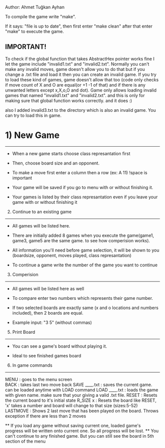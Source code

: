 Author: Ahmet Tuğkan Ayhan

To compile the game write "make".

If it says: "file is up to date", then first enter "make clean" 
after that enter "make" to execute the game.

IMPORTANT!
----------
To check if the global function that takes AbstractHex pointer works fine I let the game include "invalid1.txt" and "invalid2.txt". 
Normally you can't make any invalid moves, game doesn't allow you to do that but if you change a .txt file and load it then you can create an invalid game.
If you try to load these kind of games, game doesn't allow that too (code only checks if move count of X and O are equal(or +1 -1 of that) 
and if there is any unwanted letters except x,X,o,O and dot). Game only allows loading invalid games that named "invalid1.txt" and "invalid2.txt". and this is only for making sure that global function works correctly. and it does :)

also I added invalid3.txt to the directory which is also an invalid game. You can try to load this in game.


# 1) New Game
-----------

- When a new game starts choose class represantation first

- Then, choose board size and an opponent.

- To make a move first enter a column then a row (ex: A 11) !space is important

- Your game will be saved if you go to menu with or without finishing it. 

- Your games is listed by their class represantation even if you leave your game with or without finishing it   


2) Continue to an existing game
-------------------------------

- All games will be listed here. 

- There are initially added 8 games when you execute the game(game1, game3, game5 are the same game. to see how comperision works). 

- All information you'll need before game selection, it will be shown to you (boardsize, opponent, moves played, class represantation)

- To continue a game write the number of the game you want to continue

3) Comperision
--------------

- All games will be listed here as well

- To compare enter two numbers which represents their game number. 

- If two selected boards are exactly same (x and o locations and numbers included),
then 2 boards are equal. 

- Example input: "3 5" (without commas)

5) Print Board
-------------

- You can see a game's board without playing it. 

- Ideal to see finished games board 

6) In game commands
-------------------

MENU           : goes to the menu screen  
BACK           : takes last two move back
SAVE ____.txt  : saves the current game. can be loaded anytime with LOAD command
LOAD ____.txt  : loads the game with given name. make sure that your giving a valid .txt file. 
RESET          : Resets the current board to it's initial state 
R_SIZE x       : Resets the board like RESET, 'x' takes a number and board will change to that size (sizes:5-52)
LASTMOVE       : Shows 2 last move that has been played on the board. Throws exception if there are less than 2 moves

** If you load any game without saving current one, loaded game's progress will be written onto current one. So all progress will be lost.
** You can't continue to any finished game. But you can still see the board in 5th section of the menu